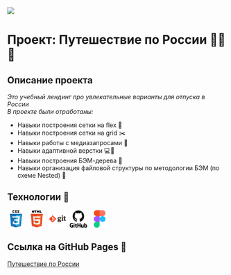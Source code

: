 <div id="header" text-align="center">
  <img src="https://media.giphy.com/media/DQ8fT85PAQxwAMLOI9/giphy.gif">
</div>

# **Проект: Путешествие по России** 🚂🌲🗻

## **Описание проекта**
*Это учебный лендинг про увлекательные варианты для отпуска в России*  
*В проекте были отработаны:*

* Навыки построения сетки на flex 📐
* Навыки построения сетки на grid ✂️
* Навыки работы с медиазапросами 🔧
* Навыки адаптивной верстки 💻📱
* Навыки построения БЭМ-дерева 🌵 
* Навыки организация файловой структуры по методологии БЭМ (по схеме Nested) 📁

## **Технологии** :microscope:
<div>
    <img src="https://raw.githubusercontent.com/devicons/devicon/master/icons/css3/css3-original-wordmark.svg" width="40" height="40">&nbsp;
    <img src="https://raw.githubusercontent.com/devicons/devicon/master/icons/html5/html5-original-wordmark.svg" width="40" height="40">&nbsp;
    <img src="https://raw.githubusercontent.com/devicons/devicon/master/icons/git/git-original-wordmark.svg" width="40" height="40">&nbsp;
    <img src="https://raw.githubusercontent.com/devicons/devicon/master/icons/github/github-original-wordmark.svg" width="40" height="40">&nbsp;
    <img src="https://raw.githubusercontent.com/devicons/devicon/master/icons/figma/figma-original.svg" width="40" height="40">&nbsp;
</div>

## **Cсылкa на GitHub Pages** :tada:
<a href="https://mariiagudkova.github.io/russian-travel/index.html" target="_blank">Путешествие по России</a>

<img src="https://komarev.com/ghpvc/?username=your-github-username&style=flat-square&color=ff69b4" alt=""/>


